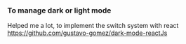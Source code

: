 ### To manage dark or light mode

Helped me a lot, to implement the switch system with react
https://github.com/gustavo-gomez/dark-mode-reactJs
